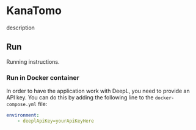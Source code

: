 # KanaTomo
description


## Run
Running instructions.

### Run in Docker container

In order to have the application work with DeepL, you need to provide an API key. 
You can do this by adding the following line to the `docker-compose.yml` file: 
```yml
environment:
    - deeplApiKey=yourApiKeyHere
```

